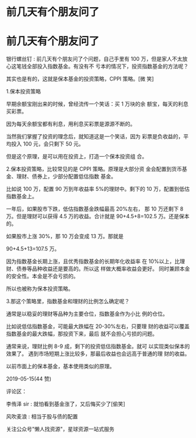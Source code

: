 # 前几天有个朋友问了

# 前几天有个朋友问了

银行螺丝钉 : 前几天有个朋友问了个问题，自己手里有 100 万，但是家人不太放心这笔钱全部投入指数基金。有没有不 亏本的情况下，投资指数基金的方法呢？

其实也是有的，这就是保本基金的投资策略，CPPI 策略。[微 笑]

1.保本投资策略

早期余额宝刚出来的时候，曾经流传一个笑话：买 1 万块的余 额宝，每天的利息买彩票。

因为每天余额宝都有利息，用利息买彩票是源源不断的。

当然我们掌握了投资的理念后，就知道这是一个笑话，因为 彩票是负收益的，平均投入 100 元，会只剩下 50 元。

但是这个原理，是可以用在投资上，打造一个保本投资组 合。

2.保本投资策略，比较常见的是 CPPI 策略。原理是大部分资 金会配置到货币基金、理财、债券上，少部分配置低估指数 基金。

比如说 100 万，配置 90 万到年收益率 5%的理财中。剩下的 10 万，配置到低估指数基金上。

一年后，如果股市下跌，低估指数基金跌幅最高 20%左右， 那 10 万还剩下 8 万。但是理财可以获得 4.5 万的收益。合计就是 90+4.5+8=102.5 万。还是保本的。

如果股市上涨 30%，那 10 万会变成 13 万。那就是

90+4.5+13=107.5 万。

因为指数基金长期上涨，且优秀指数基金的长期年化收益率 在 10%以上，比理财、债券等品种收益还是要高的。所以这 样做大概率收益会更好。 同时兼顾本金的安全性。本金是不会亏损的。

所以也被称为保本投资策略。

3.那这个策略里，指数基金和理财的比例怎么确定呢？

通常是以稳妥的理财等品种为主要仓位，指数基金作为小比 例的仓位。

比如说低估指数基金，可能最大跌幅在 20-30%左右，只要理 财的收益可以覆盖指数基金的最大跌幅，那投资下来，最后 就不会担心亏损的问题。

通常来说，理财比例 8-9 成，剩下的投资低估指数基金。就可 以实现类似保本的效果了。 遇到市场短期上涨比较多，那最后收益也会远高于普通的理 财的收益。

以前市面上的保本基金，基本使用类似的原理。

2019-05-15(44 赞)

评论区：

李侑泽 sir : 就怕看到基金涨了，又后悔买少了[偷笑]

风吹麦浪 : 相当于股与债的配置

关注公众号"懒人找资源"，星球资源一站式服务